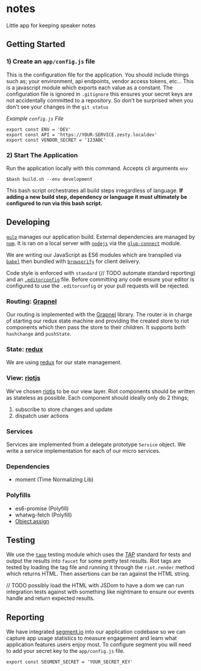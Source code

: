 # notes
Little app for keeping speaker notes

## Getting Started

### 1) Create an `app/config.js` file

This is the configuration file for the application. You should include things such as; your environment, api endpoints, vendor access tokens, etc... This is a javascript module which exports each value as a constant. The configuration file is ignored in `.gitignore` this ensures your secret keys are not accidentally committed to a repository. So don't be surprised when you don't see your changes in the `git status`

_Example `config.js` File_

	export const ENV = 'DEV'
	export const API = 'https://YOUR-SERVICE.zesty.localdev'
	export const VENDOR_SECRET = '123ABC'

### 2) Start The Application

Run the application locally with this command. Accepts cli arguments `env`

	$bash build.sh --env development

This bash script orchestrates all build steps irregardless of language. __If adding a new build step, dependency or language it must ultimately be configured to run via this bash script.__


## Developing

[`gulp`][gulp] manages our application build. External dependencies are managed by [`npm`][npm]. It is ran on a local server with [`nodejs`][node] via the [`glup-connect`][connect] module.

We are writing our JavaScript as ES6 modules which are transpiled via [`babel`][babel] then bundled with [`browserify`][browserify] for client delivery.

Code style is enforced with `standard` (// TODO automate standard reporting) and an [`.editorconfig`][editorconfig] file. Before committing any code ensure your editor is configured to use the `.editorconfig` or your pull requests will be rejected.

### Routing: [Grapnel][grapnel]

Our routing is implemented with the [Grapnel][grapnel] library. The router is in charge of starting our redux state machine and providing the created store to riot components which then pass the store to their children. It supports both `hashchange` and `pushState`.

### State: [redux][redux]

We are using [redux][redux] for our state management.

### View: [riotjs][riot]

We've chosen [riotjs][riot] to be our view layer. Riot components should be written as stateless as possible. Each component should ideally only do 2 things;

1. subscribe to store changes and update
2. dispatch user actions

### Services

Services are implemented from a delegate prototype `Service` object. We write a service implementation for each of our micro services.

### Dependencies

- moment (Time Normalizing Lib)

### Polyfills

- es6-promise (Polyfill)
- whatwg-fetch (Polyfill)
- [Object.assign][object.assign]


## Testing

We use the [`tape`][tape] testing module which uses the [TAP][TAP] standard for tests and output the results into `faucet` for some pretty test results. Riot tags are tested by loading the tag file and running it through the `riot.render` method which returns HTML. Then assertions can be ran against the HTML string.

// TODO possibly load the HTML with JSDom to have a dom we can run integration tests against with something like nightmare to ensure our events handle and return expected results.


## Reporting

We have integrated [segment.io][segment] into our application codebase so we can capture app usage statistics to measure engagement and learn what application features users enjoy most. To configure segment you will need to add your secret key to the `app/config.js` file.

	export const SEGMENT_SECRET = 'YOUR_SECRET_KEY'


[TAP]: https://testanything.org/tap-specification.html
[tape]: https://github.com/substack/tape
[gulp]: http://gulpjs.com/
[npm]: https://www.npmjs.com/
[node]: https://nodejs.org/
[riot]: http://riotjs.com/
[connect]: https://www.npmjs.com/package/gulp-connect
[babel]: https://babeljs.io/
[editorconfig]: http://editorconfig.org/
[browserify]: http://browserify.org/
[segment]: http://segment.io
[redux]: [http://rackt.github.io/redux/index.html]
[grapnel]: [https://www.npmjs.com/package/grapnel]
[object.assign]: [https://developer.mozilla.org/en-US/docs/Web/JavaScript/Reference/Global_Objects/Object/assign#Polyfill]
